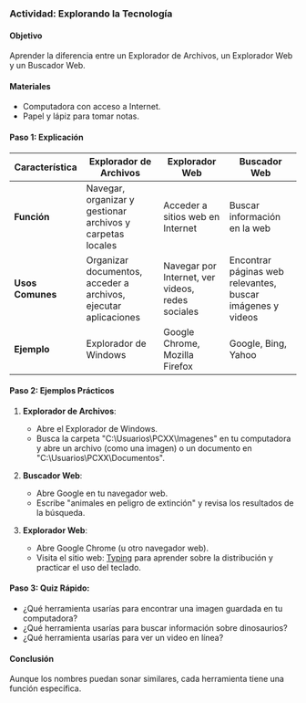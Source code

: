 ### Actividad: Explorando la Tecnología

#### Objetivo
Aprender la diferencia entre un Explorador de Archivos, un Explorador Web y un Buscador Web.

#### Materiales
- Computadora con acceso a Internet.
- Papel y lápiz para tomar notas.

#### Paso 1: Explicación

| Característica          | Explorador de Archivos                           | Explorador Web                      | Buscador Web            |
|-------------------------|--------------------------------------------------|-------------------------------------|-------------------------|
| **Función**             | Navegar, organizar y gestionar archivos y carpetas locales | Acceder a sitios web en Internet    | Buscar información en la web |
| **Usos Comunes**        | Organizar documentos, acceder a archivos, ejecutar aplicaciones | Navegar por Internet, ver videos, redes sociales | Encontrar páginas web relevantes, buscar imágenes y videos |
| **Ejemplo**             | Explorador de Windows                            | Google Chrome, Mozilla Firefox      | Google, Bing, Yahoo    |

#### Paso 2: Ejemplos Prácticos
1. **Explorador de Archivos**:
   - Abre el Explorador de Windows.
   - Busca la carpeta "C:\Usuarios\PCXX\Imagenes\" en tu computadora y abre un archivo (como una imagen) o un documento en "C:\Usuarios\PCXX\Documentos\".
  
2. **Buscador Web**:
   - Abre Google en tu navegador web.
   - Escribe "animales en peligro de extinción" y revisa los resultados de la búsqueda.

3. **Explorador Web**:
   - Abre Google Chrome (u otro navegador web).
   - Visita el sitio web: [Typing](https://www.typing.com/es/student/lessons) para aprender sobre la distribución y practicar el uso del teclado.
   
#### Paso 3: **Quiz Rápido**:
   - ¿Qué herramienta usarías para encontrar una imagen guardada en tu computadora?
   - ¿Qué herramienta usarías para buscar información sobre dinosaurios?
   - ¿Qué herramienta usarías para ver un video en línea?

#### Conclusión
Aunque los nombres puedan sonar similares, cada herramienta tiene una función específica.
